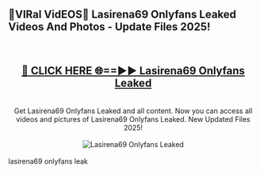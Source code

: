 <h2>🔴VIRal VidEOS🔴 Lasirena69 Onlyfans Leaked Videos And Photos - Update Files 2025!</h2>
<br>
<div align="center">
<h2><a href="https://virallinks.top/odZfE0" rel="nofollow">🔴 CLICK HERE 🌐==►► Lasirena69 Onlyfans Leaked</a></h2>
<br>
Get Lasirena69 Onlyfans Leaked and all content. Now you can access all videos and pictures of Lasirena69 Onlyfans Leaked. New Updated Files 2025!
<br>
<br>
<a href="https://virallinks.top/odZfE0" rel="nofollow" data-target="animated-image.originalLink"><img src="https://i.imgur.com/dJHk4Zq.gif)" alt="Lasirena69 Onlyfans Leaked" style="max-width: 100%; display: inline-block;" data-target="animated-image.originalImage"></a>
</div>
<br>
lasirena69 onlyfans leak